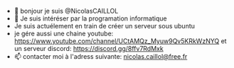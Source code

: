 - 👋 bonjour je suis @NicolasCAILLOL
- 👀 Je suis intéréser par la programation informatique
- Je suis actuélement en train de créer un serveur sous ubuntu
- je gére aussi une chaine youtube: https://www.youtube.com/channel/UCtAMQz_Myuw9Qv5KRkWzNYQ et un serveur discord: https://discord.gg/8ffv7RdMxk
- 📫 contacter moi à l'adress suivante: nicolas.caillol@free.fr

<!---
NicolasCAILLOL/NicolasCAILLOL is a ✨ special ✨ repository because its `README.md` (this file) appears on your GitHub profile.
You can click the Preview link to take a look at your changes.
--->
